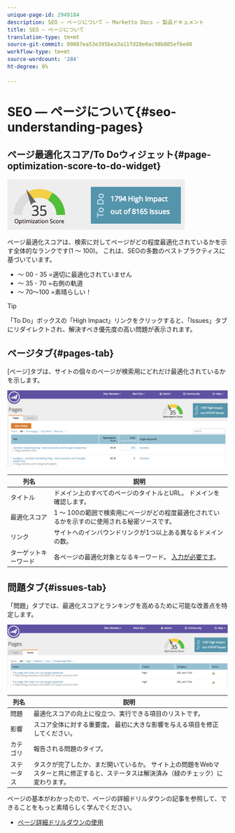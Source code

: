 ```yaml
---
unique-page-id: 2949184
description: SEO — ページについて — Marketto Docs — 製品ドキュメント
title: SEO — ページについて
translation-type: tm+mt
source-git-commit: 00887ea53e395bea3a11fd28e0ac98b085ef6ed8
workflow-type: tm+mt
source-wordcount: '284'
ht-degree: 0%

---
```



# SEO — ページについて{#seo-understanding-pages}

## ページ最適化スコア/To Doウィジェット{#page-optimization-score-to-do-widget}

![](assets/image2014-9-17-21-3a52-3a3.png)

ページ最適化スコアは、検索に対してページがどの程度最適化されているかを示す全体的なランクです(1 ～ 100)。 これは、SEOの多数のベストプラクティスに基づいています。

* ～ 00 - 35 =適切に最適化されていません
* ～ 35 - 70 =右側の軌道
* ～ 70～100 =素晴らしい！

>[!TIP]
>
>「To Do」ボックスの「High Impact」リンクをクリックすると、「Issues」タブにリダイレクトされ、解決すべき優先度の高い問題が表示されます。

## ページタブ{#pages-tab}

[ページ]タブは、サイトの個々のページが検索用にどれだけ最適化されているかを示します。

![](assets/image2014-9-17-21-3a52-3a41.png)

| 列名 | 説明 |
|---|---|
| タイトル | ドメイン上のすべてのページのタイトルとURL。 ドメインを確認します。 |
| 最適化スコア | 1 ～ 100の範囲で検索用にページがどの程度最適化されているかを示すのに使用される秘密ソースです。 |
| リンク | サイトへのインバウンドリンクが1つ以上ある異なるドメインの数。 |
| ターゲットキーワード | 各ページの最適化対象となるキーワード。 [入力が必要です](seo-using-the-page-detail-drill-down.md)。 |

## 問題タブ{#issues-tab}

「問題」タブでは、最適化スコアとランキングを高めるために可能な改善点を特定します。

![](assets/image2014-9-17-21-3a53-3a15.png)

| 列名 | 説明 |
|---|---|
| 問題 | 最適化スコアの向上に役立つ、実行できる項目のリストです。 |
| 影響 | スコア全体に対する重要度。 最初に大きな影響を与える項目を修正してください。 |
| カテゴリ | 報告される問題のタイプ。 |
| ステータス | タスクが完了したか、まだ開いているか。 サイト上の問題をWebマスターと共に修正すると、ステータスは解決済み（緑のチェック）に変わります。 |

ページの基本がわかったので、ページの詳細ドリルダウンの記事を参照して、できることをもっと素晴らしく学んでください。

* [ページ詳細ドリルダウンの使用](seo-using-the-page-detail-drill-down.md)


